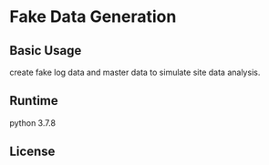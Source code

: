 # Fake Data Generation

## Basic Usage
create fake log data and master data to simulate site data analysis.

## Runtime
python 3.7.8

## License